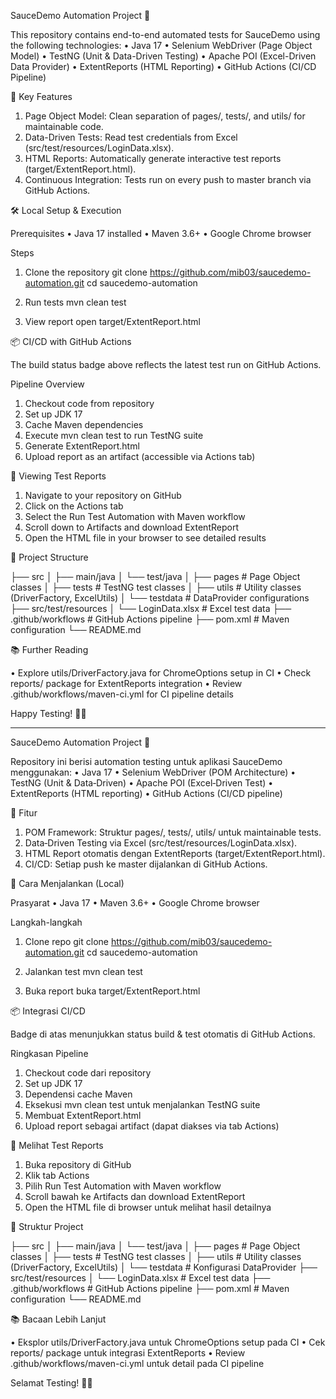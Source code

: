 SauceDemo Automation Project 🧪


This repository contains end-to-end automated tests for SauceDemo using the following technologies:
• Java 17
• Selenium WebDriver (Page Object Model)
• TestNG (Unit & Data-Driven Testing)
• Apache POI (Excel-Driven Data Provider)
• ExtentReports (HTML Reporting)
• GitHub Actions (CI/CD Pipeline)

🚀 Key Features

1. Page Object Model: Clean separation of pages/, tests/, and utils/ for maintainable code.
2. Data-Driven Tests: Read test credentials from Excel (src/test/resources/LoginData.xlsx).
3. HTML Reports: Automatically generate interactive test reports (target/ExtentReport.html).
4. Continuous Integration: Tests run on every push to master branch via GitHub Actions.

🛠️ Local Setup & Execution

Prerequisites
• Java 17 installed
• Maven 3.6+
• Google Chrome browser

Steps
1. Clone the repository
git clone https://github.com/mib03/saucedemo-automation.git
cd saucedemo-automation

2. Run tests
mvn clean test

3. View report
open target/ExtentReport.html

📦 CI/CD with GitHub Actions

The build status badge above reflects the latest test run on GitHub Actions.

Pipeline Overview
1. Checkout code from repository
2. Set up JDK 17
3. Cache Maven dependencies
4. Execute mvn clean test to run TestNG suite
5. Generate ExtentReport.html
6. Upload report as an artifact (accessible via Actions tab)

📖 Viewing Test Reports

1. Navigate to your repository on GitHub
2. Click on the Actions tab
3. Select the Run Test Automation with Maven workflow
4. Scroll down to Artifacts and download ExtentReport
5. Open the HTML file in your browser to see detailed results

🔧 Project Structure

├── src
│   ├── main/java
│   └── test/java
│       ├── pages      # Page Object classes
│       ├── tests      # TestNG test classes
│       ├── utils      # Utility classes (DriverFactory, ExcelUtils)
│       └── testdata   # DataProvider configurations
├── src/test/resources
│   └── LoginData.xlsx  # Excel test data
├── .github/workflows    # GitHub Actions pipeline
├── pom.xml              # Maven configuration
└── README.md

📚 Further Reading

• Explore utils/DriverFactory.java for ChromeOptions setup in CI
• Check reports/ package for ExtentReports integration
• Review .github/workflows/maven-ci.yml for CI pipeline details

Happy Testing! 🧑‍💻

--------------------------------------------------------------------------------------------------------

SauceDemo Automation Project 🧪


Repository ini berisi automation testing untuk aplikasi SauceDemo menggunakan:
• Java 17
• Selenium WebDriver (POM Architecture)
• TestNG (Unit & Data‑Driven)
• Apache POI (Excel‑Driven Test)
• ExtentReports (HTML reporting)
• GitHub Actions (CI/CD pipeline)

🎯 Fitur

1. POM Framework: Struktur pages/, tests/, utils/ untuk maintainable tests.
2. Data‑Driven Testing via Excel (src/test/resources/LoginData.xlsx).
3. HTML Report otomatis dengan ExtentReports (target/ExtentReport.html).
4. CI/CD: Setiap push ke master dijalankan di GitHub Actions.

🚀 Cara Menjalankan (Local)

Prasyarat
• Java 17
• Maven 3.6+
• Google Chrome browser

Langkah-langkah

1. Clone repo
git clone https://github.com/mib03/saucedemo-automation.git
cd saucedemo-automation

2. Jalankan test
mvn clean test

3. Buka report
buka target/ExtentReport.html

📦 Integrasi CI/CD

Badge di atas menunjukkan status build & test otomatis di GitHub Actions.

Ringkasan Pipeline
1. Checkout code dari repository
2. Set up JDK 17
3. Dependensi cache Maven
4. Eksekusi mvn clean test untuk menjalankan TestNG suite
5. Membuat ExtentReport.html
6. Upload report sebagai artifact (dapat diakses via tab Actions)

📖 Melihat Test Reports

1. Buka repository di GitHub
2. Klik tab Actions
3. Pilih Run Test Automation with Maven workflow
4. Scroll bawah ke Artifacts dan download ExtentReport
5. Open the HTML file di browser untuk melihat hasil detailnya

🔧 Struktur Project

├── src
│   ├── main/java
│   └── test/java
│       ├── pages      # Page Object classes
│       ├── tests      # TestNG test classes
│       ├── utils      # Utility classes (DriverFactory, ExcelUtils)
│       └── testdata   # Konfigurasi DataProvider
├── src/test/resources
│   └── LoginData.xlsx  # Excel test data
├── .github/workflows    # GitHub Actions pipeline
├── pom.xml              # Maven configuration
└── README.md

📚 Bacaan Lebih Lanjut

• Eksplor utils/DriverFactory.java untuk ChromeOptions setup pada CI
• Cek reports/ package untuk integrasi ExtentReports
• Review .github/workflows/maven-ci.yml untuk detail pada CI pipeline

Selamat Testing! 🧑‍💻